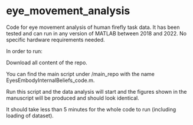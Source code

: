 # eye_movement_analysis
Code for eye movement analysis of human firefly task data.
It has been tested and can run in any version of MATLAB between 2018 and 2022.
No specific hardware requirements needed.



In order to run:

Download all content of the repo.

You can find the main script under /main_repo with the name EyesEmbodyInternalBeliefs_code.m. 

Run this script and the data analysis will start and the figures shown in the manuscript will be produced and should look identical.

It should take less than 5 minutes for the whole code to run (including loading of dataset).

